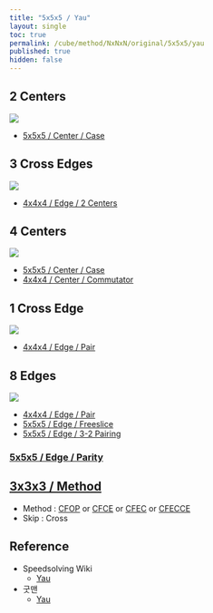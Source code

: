 ```yaml
---
title: "5x5x5 / Yau"
layout: single
toc: true
permalink: /cube/method/NxNxN/original/5x5x5/yau
published: true
hidden: false
---
```


<head>
  <base target="_blank">
  <style>
    img {
      max-width:350px;
    }
  </style>
</head>



## 2 Centers

<a href="https://alpha.twizzle.net/edit/?puzzle=5x5x5&setup-anchor=end&stickering=centers-only&setup-alg=R+U+L+D+B+F+R+U+L+B+F+D+L+U+B+R+U+D+R+U+F+L+F+R+U+F+L+R+B+R%27+U%27+3R+U2+3R%27+U2+F+3U+F+D+R+D+B+D+L+D+2U+2D">
  <img src="https://user-images.githubusercontent.com/92285528/216309687-09efae94-fedb-4041-be35-5df501ab2662.png">
</a>

- [5x5x5 / Center / Case](/cube/method/NxNxN/original/5x5x5/center/case)



## 3 Cross Edges

<a href="https://alpha.twizzle.net/edit/?puzzle=5x5x5&setup-anchor=end&stickering=Cross&setup-alg=R+U+L+D+B+F+R+U+L+B+F+D+L+U+B+R+U+D+R+U+F+L+F+R+U+F+L+R+B+R%27+U%27+3R+U2+3R%27+U2+F+3U+F+D+R+D+B+D+L+D+2U+2D">
  <img src="https://user-images.githubusercontent.com/92285528/216597814-bd9529ed-3642-48e1-befb-9a332f00a8f2.png">
</a>

- [4x4x4 / Edge / 2 Centers](/cube/method/NxNxN/original/4x4x4/edge/2_centers)



## 4 Centers

<a href="https://alpha.twizzle.net/edit/?puzzle=5x5x5&setup-anchor=end&stickering=Cross&setup-alg=R+U+L+D+B+F+R+U+L+B+F+D+L+U+B+R+U+D+R+U+F+L+F+R+U+F+L+R+B+R%27+U%27+3R+U2+3R%27+U2+F">
  <img src="https://user-images.githubusercontent.com/92285528/216599636-9c6b86dd-9c79-4168-bd3b-1b3328f3bf01.png">
</a>

- [5x5x5 / Center / Case](/cube/method/NxNxN/original/5x5x5/center/case)
- [4x4x4 / Center / Commutator](/cube/method/NxNxN/original/4x4x4/center/commutator)



## 1 Cross Edge

<a href="https://alpha.twizzle.net/edit/?puzzle=5x5x5&setup-anchor=end&stickering=Cross&setup-alg=R+U+L+D+B+F+R+U+L+B+F+D+L+U+B+R+U+D+R+U+F+L+F+R+U+F+L+R+B+R%27+U%27+F2">
  <img src="https://user-images.githubusercontent.com/92285528/216600121-0ab21dc5-01bc-41bd-8ac9-5c109887fc93.png">
</a>

- [4x4x4 / Edge / Pair](/cube/method/NxNxN/original/4x4x4/edge/pair)



## 8 Edges

<a href="https://alpha.twizzle.net/edit/?puzzle=5x5x5&setup-anchor=end&setup-alg=R+U+L+D+B+F+R+U+L+B+F+D+L+U+B+R+U+D+R+U+F+L+F+R+U+F+L+R">
  <img src="https://user-images.githubusercontent.com/92285528/216317692-af8a825b-dfcc-4a60-b649-e554d8ed2e71.png">
</a>

- [4x4x4 / Edge / Pair](/cube/method/NxNxN/original/4x4x4/edge/pair)
- [5x5x5 / Edge / Freeslice](/cube/method/NxNxN/original/4x4x4/edge/freeslice)
- [5x5x5 / Edge / 3-2 Pairing](/cube/method/NxNxN/original/5x5x5/edge/3-2_pairing)

### [5x5x5 / Edge / Parity](/cube/method/NxNxN/original/5x5x5/edge/parity)



## [3x3x3 / Method](/cube/method/NxNxN/original/3x3x3#method)

- Method : [CFOP](/cube/method/NxNxN/original/3x3x3/cfop) or [CFCE](/cube/method/NxNxN/original/3x3x3/cfce) or [CFEC](/cube/method/NxNxN/original/3x3x3/cfec) or [CFECCE](/cube/method/NxNxN/original/3x3x3/cfecce)
- Skip : Cross



## Reference

- Speedsolving Wiki
  - [Yau](https://www.speedsolving.com/wiki/index.php/Yau_method)
- 굿맨
  - [Yau](https://youtu.be/lAIrPuvfBQ0)
